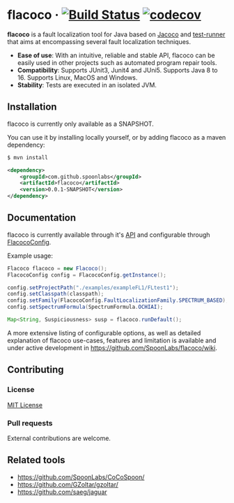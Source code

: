 # flacoco · [![Build Status](https://travis-ci.com/SpoonLabs/flacoco.svg?branch=master)](https://travis-ci.com/SpoonLabs/flacoco) [![codecov](https://codecov.io/gh/SpoonLabs/flacoco/branch/master/graph/badge.svg?token=7WWFGI1KWW)](https://codecov.io/gh/SpoonLabs/flacoco)

**flacoco** is a fault localization tool for Java based on [Jacoco](https://github.com/jacoco/jacoco) and [test-runner](https://github.com/STAMP-project/test-runner) that aims at encompassing several fault localization techniques.

* **Ease of use**: With an intuitive, reliable and stable API, flacoco can be easily used in other projects such as automated program repair tools.
* **Compatibility**: Supports JUnit3, Junit4 and JUni5. Supports Java 8 to 16. Supports Linux, MacOS and Windows.
* **Stability**: Tests are executed in an isolated JVM.

## Installation

flacoco is currently only available as a SNAPSHOT.

You can use it by installing locally yourself, or by adding flacoco as a maven dependency:
```bash
$ mvn install
```
```xml
<dependency>
    <groupId>com.github.spoonlabs</groupId>
    <artifactId>flacoco</artifactId>
    <version>0.0.1-SNAPSHOT</version>
</dependency>
```


## Documentation

flacoco is currently available through it's [API](src/main/java/fr/spoonlabs/flacoco/api/Flacoco.java) and configurable through [FlacocoConfig](src/main/java/fr/spoonlabs/flacoco/core/config/FlacocoConfig.java).

Example usage:
```java
Flacoco flacoco = new Flacoco();
FlacocoConfig config = FlacocoConfig.getInstance();

config.setProjectPath("./examples/exampleFL1/FLtest1");
config.setClasspath(classpath);
config.setFamily(FlacocoConfig.FaultLocalizationFamily.SPECTRUM_BASED);
config.setSpectrumFormula(SpectrumFormula.OCHIAI);

Map<String, Suspiciousness> susp = flacoco.runDefault();
```

A more extensive listing of configurable options, as well as detailed explanation of flacoco use-cases, features and limitation is available and under active development in https://github.com/SpoonLabs/flacoco/wiki.

## Contributing

### License

[MIT License](LICENSE)

### Pull requests

External contributions are welcome.

## Related tools

* https://github.com/SpoonLabs/CoCoSpoon/
* https://github.com/GZoltar/gzoltar/
* https://github.com/saeg/jaguar
